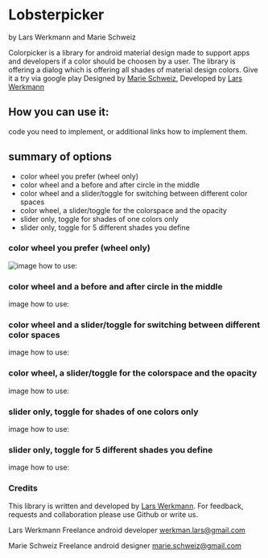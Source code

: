 # Lobsterpicker
by Lars Werkmann and Marie Schweiz

Colorpicker is a library for android material design made to support apps and developers if a color should be choosen by a user. The library is offering a dialog which is offering all shades of material design colors. Give it a try via google play
Designed by <a href="http://dvsty.com">Marie Schweiz</a>, Developed by <a href="https://larswerkman.com">Lars Werkmann</a>

## How you can use it:

code you need to implement, or additional links how to implement them.

## summary of options

* color wheel you prefer (wheel only)
* color wheel and a before and after circle in the middle
* color wheel and a slider/toggle for switching between different color spaces
* color wheel, a slider/toggle for the colorspace and the opacity
* slider only, toggle for shades of one colors only
* slider only,  toggle for 5 different shades you define


### color wheel you prefer (wheel only)

![image](https://drive.google.com/file/d/0B92uq8hW2Ny-MU9BOEJHZnY1eUk)
how to use:

### color wheel and a before and after circle in the middle

image
how to use:

### color wheel and a slider/toggle for switching between different color spaces

image
how to use:

### color wheel, a slider/toggle for the colorspace and the opacity

image
how to use:

### slider only, toggle for shades of one colors only

image
how to use:

### slider only,  toggle for 5 different shades you define

image
how to use:


### Credits
This library is written and developed by <a href="https://larswerkman.com">Lars Werkmann</a>. For feedback, requests and collaboration please use Github or write us. 

Lars Werkmann
Freelance android developer
werkman.lars@gmail.com

Marie Schweiz
Freelance android designer
marie.schweiz@gmail.com